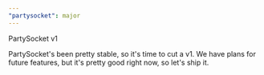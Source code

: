 ```yaml
---
"partysocket": major
---
```


PartySocket v1

PartySocket's been pretty stable, so it's time to cut a v1. We have plans for future features, but it's pretty good right now, so let's ship it.
